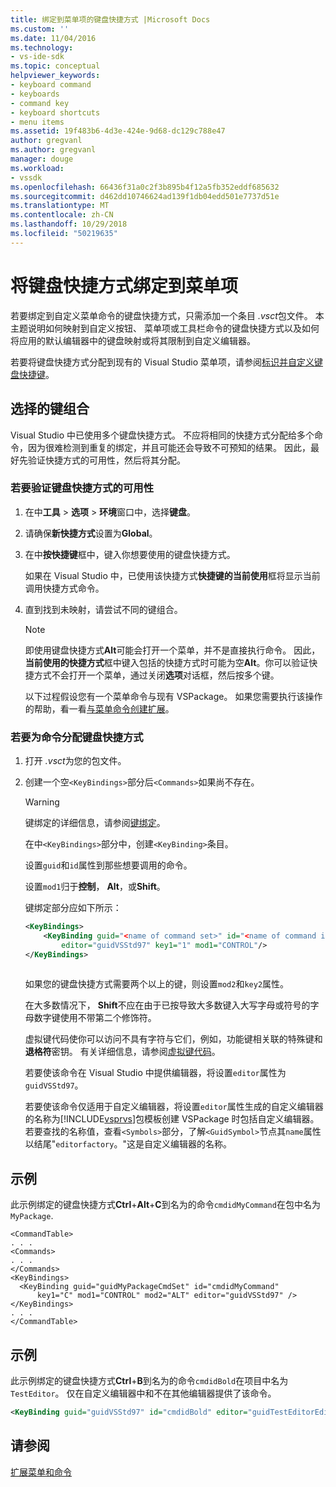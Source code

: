 ```yaml
---
title: 绑定到菜单项的键盘快捷方式 |Microsoft Docs
ms.custom: ''
ms.date: 11/04/2016
ms.technology:
- vs-ide-sdk
ms.topic: conceptual
helpviewer_keywords:
- keyboard command
- keyboards
- command key
- keyboard shortcuts
- menu items
ms.assetid: 19f483b6-4d3e-424e-9d68-dc129c788e47
author: gregvanl
ms.author: gregvanl
manager: douge
ms.workload:
- vssdk
ms.openlocfilehash: 66436f31a0c2f3b895b4f12a5fb352eddf685632
ms.sourcegitcommit: d462dd10746624ad139f1db04edd501e7737d51e
ms.translationtype: MT
ms.contentlocale: zh-CN
ms.lasthandoff: 10/29/2018
ms.locfileid: "50219635"
---
```

# <a name="bind-keyboard-shortcuts-to-menu-items"></a>将键盘快捷方式绑定到菜单项
若要绑定到自定义菜单命令的键盘快捷方式，只需添加一个条目 *.vsct*包文件。 本主题说明如何映射到自定义按钮、 菜单项或工具栏命令的键盘快捷方式以及如何将应用的默认编辑器中的键盘映射或将其限制到自定义编辑器。  
  
 若要将键盘快捷方式分配到现有的 Visual Studio 菜单项，请参阅[标识并自定义键盘快捷键](../ide/identifying-and-customizing-keyboard-shortcuts-in-visual-studio.md)。  
  
## <a name="choose-a-key-combination"></a>选择的键组合  
 Visual Studio 中已使用多个键盘快捷方式。 不应将相同的快捷方式分配给多个命令，因为很难检测到重复的绑定，并且可能还会导致不可预知的结果。 因此，最好先验证快捷方式的可用性，然后将其分配。  
  
### <a name="to-verify-the-availability-of-a-keyboard-shortcut"></a>若要验证键盘快捷方式的可用性  
  
1. 在中**工具** > **选项** > **环境**窗口中，选择**键盘**。  
  
2. 请确保**新快捷方式**设置为**Global**。  
  
3. 在中**按快捷键**框中，键入你想要使用的键盘快捷方式。  
  
    如果在 Visual Studio 中，已使用该快捷方式**快捷键的当前使用**框将显示当前调用快捷方式命令。  
  
4. 直到找到未映射，请尝试不同的键组合。  
  
   > [!NOTE]
   >  即使用键盘快捷方式**Alt**可能会打开一个菜单，并不是直接执行命令。 因此，**当前使用的快捷方式**框中键入包括的快捷方式时可能为空**Alt**。你可以验证快捷方式不会打开一个菜单，通过关闭**选项**对话框，然后按多个键。  
  
   以下过程假设您有一个菜单命令与现有 VSPackage。 如果您需要执行该操作的帮助，看一看[与菜单命令创建扩展](../extensibility/creating-an-extension-with-a-menu-command.md)。  
  
### <a name="to-assign-a-keyboard-shortcut-to-a-command"></a>若要为命令分配键盘快捷方式  
  
1. 打开 *.vsct*为您的包文件。  
  
2. 创建一个空`<KeyBindings>`部分后`<Commands>`如果尚不存在。  
  
   > [!WARNING]
   >  键绑定的详细信息，请参阅[键绑定](../extensibility/keybinding-element.md)。  
  
    在中`<KeyBindings>`部分中，创建`<KeyBinding>`条目。  
  
    设置`guid`和`id`属性到那些想要调用的命令。  
  
    设置`mod1`归于**控制**， **Alt**，或**Shift**。  
  
    键绑定部分应如下所示：  
  
   ```xml  
   <KeyBindings>  
       <KeyBinding guid="<name of command set>" id="<name of command id>"  
           editor="guidVSStd97" key1="1" mod1="CONTROL"/>  
   </KeyBindings>  
  
   ```  
  
   如果您的键盘快捷方式需要两个以上的键，则设置`mod2`和`key2`属性。  
  
   在大多数情况下， **Shift**不应在由于已按导致大多数键入大写字母或符号的字母数字键使用不带第二个修饰符。  
  
   虚拟键代码使你可以访问不具有字符与它们，例如，功能键相关联的特殊键和**退格符**密钥。 有关详细信息，请参阅[虚拟键代码](https://docs.microsoft.com/windows/desktop/inputdev/virtual-key-codes)。  
  
   若要使该命令在 Visual Studio 中提供编辑器，将设置`editor`属性为`guidVSStd97`。  
  
   若要使该命令仅适用于自定义编辑器，将设置`editor`属性生成的自定义编辑器的名称为[!INCLUDE[vsprvs](../code-quality/includes/vsprvs_md.md)]包模板创建 VSPackage 时包括自定义编辑器。 若要查找的名称值，查看`<Symbols>`部分，了解`<GuidSymbol>`节点其`name`属性以结尾"`editorfactory`。"这是自定义编辑器的名称。  
  
## <a name="example"></a>示例  
 此示例绑定的键盘快捷方式**Ctrl**+**Alt**+**C**到名为的命令`cmdidMyCommand`在包中名为`MyPackage`.  
  
```  
<CommandTable>  
. . .  
<Commands>  
. . .  
</Commands>  
<KeyBindings>  
  <KeyBinding guid="guidMyPackageCmdSet" id="cmdidMyCommand"   
      key1="C" mod1="CONTROL" mod2="ALT" editor="guidVSStd97" />  
</KeyBindings>  
. . .  
</CommandTable>  
```  
  
## <a name="example"></a>示例  
 此示例绑定的键盘快捷方式**Ctrl**+**B**到名为的命令`cmdidBold`在项目中名为`TestEditor`。 仅在自定义编辑器中和不在其他编辑器提供了该命令。  
  
```xml  
<KeyBinding guid="guidVSStd97" id="cmdidBold" editor="guidTestEditorEditorFactory" key1="B" mod1="Control" />  
```  
  
## <a name="see-also"></a>请参阅  
 [扩展菜单和命令](../extensibility/extending-menus-and-commands.md)